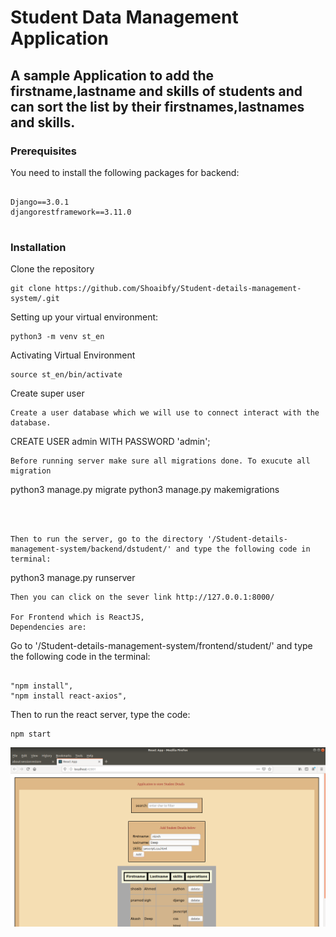 # Student Data Management  Application 

## A sample Application to add the firstname,lastname and skills of students and can sort the list by their firstnames,lastnames and skills.



### Prerequisites

You need to install the following packages for backend:

```

Django==3.0.1
djangorestframework==3.11.0


```
### Installation

Clone the repository

```
git clone https://github.com/Shoaibfy/Student-details-management-system/.git
```

Setting up your virtual environment:

```
python3 -m venv st_en
```

Activating Virtual  Environment

```
source st_en/bin/activate

```
Create super user

```
Create a user database which we will use to connect interact with the database. 
```
CREATE USER admin WITH PASSWORD 'admin';



```
Before running server make sure all migrations done. To exucute all migration
```
python3 manage.py migrate
python3 manage.py makemigrations

```



Then to run the server, go to the directory '/Student-details-management-system/backend/dstudent/' and type the following code in terminal:

```
python3 manage.py runserver
```
Then you can click on the sever link http://127.0.0.1:8000/

For Frontend which is ReactJS,
Dependencies are: 
```


Go to '/Student-details-management-system/frontend/student/' and type the following code in the terminal:
```

"npm install", 
"npm install react-axios",

```
Then to run the react server, type the code:
```
npm start
```



![alt text](https://github.com/Shoaibfy/Student-details-management-system/blob/master/image/studentlist.png)

